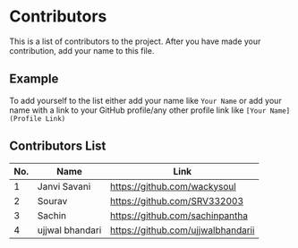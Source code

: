 # Contributors

This is a list of contributors to the project. After you have made your contribution, add your name to this file.

## Example

To add yourself to the list either add your name like `Your Name` or add your name with a link to your GitHub profile/any other profile link like `[Your Name](Profile Link)`

## Contributors List

| No. | Name | Link |
| --- | --- | --- |
| 1 | Janvi Savani | https://github.com/wackysoul |
| 2 | Sourav | https://github.com/SRV332003 |
| 3 | Sachin | https://github.com/sachinpantha |
| 4 | ujjwal bhandari | https://github.com/ujjwalbhandarii |
